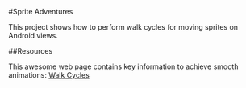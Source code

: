 #Sprite Adventures

This project shows how to perform walk cycles for moving sprites on Android views. 

##Resources

This awesome web page contains key information to achieve smooth animations: [Walk Cycles](http://games.ucla.edu/resource/walk-cycles)
